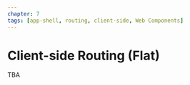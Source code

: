 ```yaml
---
chapter: 7
tags: [app-shell, routing, client-side, Web Components]
---
```


# Client-side Routing (Flat)

TBA
